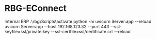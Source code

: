 # RBG-EConnect
Internal ERP
.\rbg\Scripts\activate
python -m uvicorn Server:app --reload
uvicorn Server:app --host 192.168.123.32 --port 443 --ssl-keyfile=ssl/private.key --ssl-certfile=ssl/certificate.crt --reload
